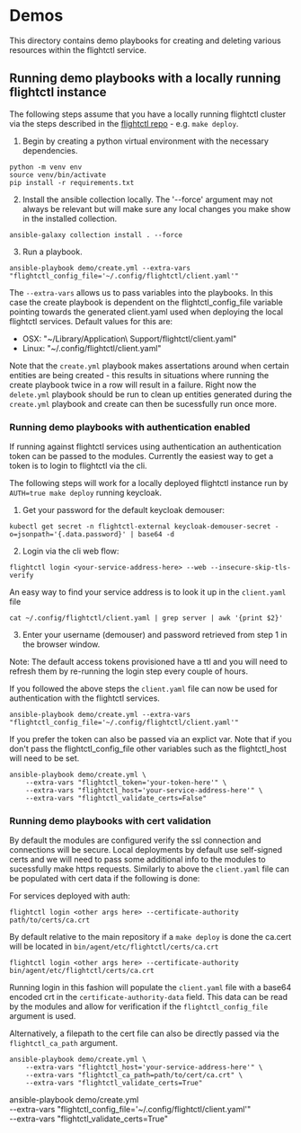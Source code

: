 # Demos

This directory contains demo playbooks for creating and deleting various resources within the flightctl service.

## Running demo playbooks with a locally running flightctl instance

The following steps assume that you have a locally running flightctl cluster via the steps described in the [flightctl repo](https://github.com/flightctl/flightctl/blob/main/docs/user/getting-started.md) - e.g. `make deploy`.

1.  Begin by creating a python virtual environment with the necessary dependencies.

```
python -m venv env
source venv/bin/activate
pip install -r requirements.txt
```
2.  Install the ansible collection locally.  The '--force' argument may not always be relevant but will make sure any local changes you make show in the installed collection.
```
ansible-galaxy collection install . --force
```

3.  Run a playbook.
```
ansible-playbook demo/create.yml --extra-vars "flightctl_config_file='~/.config/flightctl/client.yaml'"
```

The `--extra-vars` allows us to pass variables into the playbooks.  In this case the create playbook is dependent on the flightctl_config_file variable pointing towards the generated client.yaml used when deploying the local flightctl services.  Default values for this are:

- OSX: "~/Library/Application\ Support/flightctl/client.yaml"
- Linux: "~/.config/flightctl/client.yaml"

Note that the `create.yml` playbook makes assertations around when certain entities are being created - this results in situations where running the create playbook twice in a row will result in a failure.  Right now the `delete.yml` playbook should be run to clean up entities generated during the `create.yml` playbook and create can then be sucessfully run once more.

### Running demo playbooks with authentication enabled

If running against flightctl services using authentication an authentication token can be passed to the modules.  Currently the easiest way to get a token is to login to flightctl via the cli.

The following steps will work for a locally deployed flightctl instance run by `AUTH=true make deploy` running keycloak.

1.  Get your password for the default keycloak demouser:
```
kubectl get secret -n flightctl-external keycloak-demouser-secret -o=jsonpath='{.data.password}' | base64 -d
```
2.  Login via the cli web flow:
```
flightctl login <your-service-address-here> --web --insecure-skip-tls-verify
```
An easy way to find your service address is to look it up in the `client.yaml` file
```
cat ~/.config/flightctl/client.yaml | grep server | awk '{print $2}'
```
3.  Enter your username (demouser) and password retrieved from step 1 in the browser window.

Note: The default access tokens provisioned have a ttl and you will need to refresh them by re-running the login step every couple of hours.


If you followed the above steps the `client.yaml` file can now be used for authentication with the flightctl services.
```
ansible-playbook demo/create.yml --extra-vars "flightctl_config_file='~/.config/flightctl/client.yaml'"
```

If you prefer the token can also be passed via an explict var.  Note that if you don't pass the flightctl_config_file other variables such as the flightctl_host will need to be set.
```
ansible-playbook demo/create.yml \
    --extra-vars "flightctl_token='your-token-here'" \
    --extra-vars "flightctl_host='your-service-address-here'" \
    --extra-vars "flightctl_validate_certs=False"
```

### Running demo playbooks with cert validation

By default the modules are configured verify the ssl connection and connections will be secure.  Local deployments by default use self-signed certs and we will need to pass some additional info to the modules to sucessfully make https requests.  Similarly to above the `client.yaml` file can be populated with cert data if the following is done:

For services deployed with auth:
```
flightctl login <other args here> --certificate-authority path/to/certs/ca.crt
```

By default relative to the main repository if a `make deploy` is done the ca.cert will be located in `bin/agent/etc/flightctl/certs/ca.crt`
```
flightctl login <other args here> --certificate-authority bin/agent/etc/flightctl/certs/ca.crt
```

Running login in this fashion will populate the `client.yaml` file with a base64 encoded crt in the `certificate-authority-data` field.  This data can be read by the modules and allow for verification if the `flightctl_config_file` argument is used.

Alternatively, a filepath to the cert file can also be directly passed via the `flightctl_ca_path` argument.
```
ansible-playbook demo/create.yml \
    --extra-vars "flightctl_host='your-service-address-here'" \
    --extra-vars "flightctl_ca_path=path/to/cert/ca.crt" \
    --extra-vars "flightctl_validate_certs=True"
```


ansible-playbook demo/create.yml \
    --extra-vars "flightctl_config_file='~/.config/flightctl/client.yaml'" \
    --extra-vars "flightctl_validate_certs=True"

